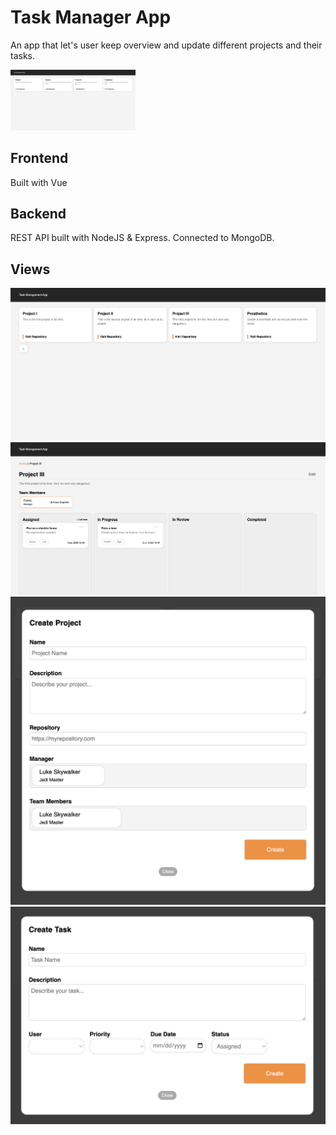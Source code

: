 # Task Manager App
An app that let's user keep overview and update different projects and their tasks.

<img src="https://github.com/albonkey/task-manager-app/blob/main/images/homepage.png" alt="drawing" width="200"/>

## Frontend
Built with Vue

## Backend
REST API built with NodeJS & Express. Connected to MongoDB.

## Views
![](https://github.com/albonkey/task-manager-app/blob/main/images/homepage.png)
![](https://github.com/albonkey/task-manager-app/blob/main/images/projectpage.png)
![](https://github.com/albonkey/task-manager-app/blob/main/images/createproject.png)
![](https://github.com/albonkey/task-manager-app/blob/main/images/createtask.png)